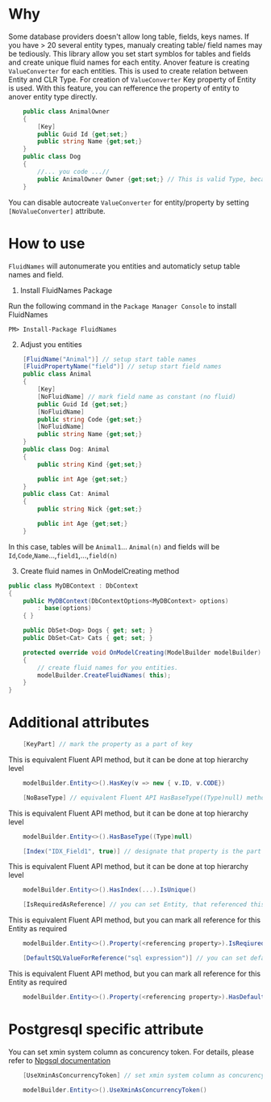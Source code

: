 # Why
Some database providers doesn't allow long table, fields, keys names. If you have > 20 several entity types, manualy creating table/ field names may be tediously.
This library allow you set start symblos for tables and fields and create unique fluid names for each entity.
Anover feature is creating ``` ValueConverter ``` for each entities. This is used to create relation between Entity and CLR Type. For creation of ``` ValueConverter ``` Key property of Entity is used. With this feature, you can refference the property of entity to anover entity type directly.

```csharp
    public class AnimalOwner
    {
        [Key]
        public Guid Id {get;set;}
        public string Name {get;set;}
    }
    public class Dog
    {
        //... you code ...//
        public AnimalOwner Owner {get;set;} // This is valid Type, because of ValueConverter is present!
    }
```
You can disable autocreate ``` ValueConverter ``` for entity/property by setting ```[NoValueConverter]``` attribute.



# How to use

`FluidNames` will autonumerate you entities  and automaticly setup table names and field.

1. Install FluidNames Package

Run the following command in the `Package Manager Console` to install FluidNames

`PM> Install-Package FluidNames`

2. Adjust you entities

```csharp
    [FluidName("Animal")] // setup start table names
    [FluidPropertyName("field")] // setup start field names
    public class Animal
    {
        [Key]
        [NoFluidName] // mark field name as constant (no fluid)
        public Guid Id {get;set;}
        [NoFluidName]
        public string Code {get;set;}
        [NoFluidName]
        public string Name {get;set;}
    }
    public class Dog: Animal
    {
        public string Kind {get;set;}

        public int Age {get;set;}
    }
    public class Cat: Animal
    {
        public string Nick {get;set;}

        public int Age {get;set;}
    }
```
In this case, tables will be `Animal1`... `Animal(n)` and fields will be `Id`,`Code`,`Name`...,`field1`,...,`field(n)`

3. Create fluid names in OnModelCreating method

```csharp
public class MyDBContext : DbContext
{
    public MyDBContext(DbContextOptions<MyDBContext> options)
        : base(options)
    { }

    public DbSet<Dog> Dogs { get; set; }
    public DbSet<Cat> Cats { get; set; }

    protected override void OnModelCreating(ModelBuilder modelBuilder)
    {
        // create fluid names for you entities.
        modelBuilder.CreateFluidNames( this);
    }
}
```
# Additional attributes
```csharp
    [KeyPart] // mark the property as a part of key
```
This is equivalent Fluent API method, but it can be done at top hierarchy level
```csharp
    modelBuilder.Entity<>().HasKey(v => new { v.ID, v.CODE})
```

```csharp
    [NoBaseType] // equivalent Fluent API HasBaseType((Type)null) method
```
This is equivalent Fluent API method, but it can be done at top hierarchy level
```csharp
    modelBuilder.Entity<>().HasBaseType((Type)null)
```

```csharp
    [Index("IDX_Field1", true)] // designate that property is the part of index
```
This is equivalent Fluent API method, but it can be done at top hierarchy level
```csharp
    modelBuilder.Entity<>().HasIndex(...).IsUnique()
```

```csharp
    [IsRequiredAsReference] // you can set Entity, that referenced this Entity column does not allow null
```
This is equivalent Fluent API method, but you can mark all reference for this Entity as required
```csharp
    modelBuilder.Entity<>().Property(<referencing property>).IsReqiured()
```

```csharp
    [DefaultSQLValueForReference("sql expression")] // you can set default value for reference this Entity
```
This is equivalent Fluent API method, but you can mark all reference for this Entity as required
```csharp
    modelBuilder.Entity<>().Property(<referencing property>).HasDefaultValueSql("sql expression")
```



# Postgresql specific attribute

You can set xmin system column as concurency token. For details, please refer to [Npgsql documentation](https://www.npgsql.org/efcore/modeling/concurrency.html?q=UseXminAsConcurrencyToken)
```csharp
    [UseXminAsConcurrencyToken] // set xmin system column as concurency token
```

```csharp
    modelBuilder.Entity<>().UseXminAsConcurrencyToken()
```




